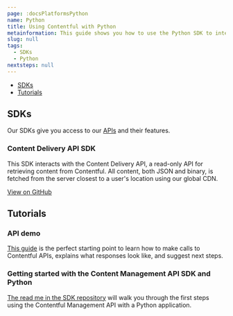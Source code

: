 ```yaml
---
page: :docsPlatformsPython
name: Python
title: Using Contentful with Python
metainformation: This guide shows you how to use the Python SDK to interact with the Contentful APIs.
slug: null
tags:
  - SDKs
  - Python
nextsteps: null
---
```


- [SDKs](#sdks)
- [Tutorials](#tutorials)

## SDKs

Our SDKs give you access to our [APIs](/developers/docs/concepts/apis/) and their features.

### Content Delivery API SDK

This SDK interacts with the Content Delivery API, a read-only API for retrieving content from Contentful. All content, both JSON and binary, is fetched from the server closest to a user's location using our global CDN.

[View on GitHub](https://github.com/contentful/contentful.py)

## Tutorials

### API demo

[This guide](/developers/api-demo/curl/) is the perfect starting point to learn how to make calls to Contentful APIs, explains what responses look like, and suggest next steps.

### Getting started with the Content Management API SDK and Python

[The read me in the SDK repository](https://github.com/contentful/contentful.py/blob/master/README.rst) will walk you through the first steps using the Contentful Management API with a Python application.
